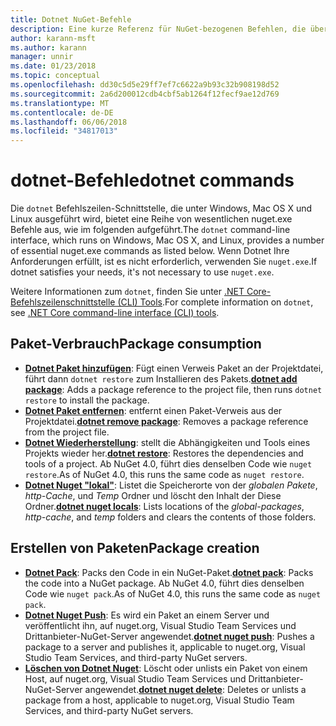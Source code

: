 ```yaml
---
title: Dotnet NuGet-Befehle
description: Eine kurze Referenz für NuGet-bezogenen Befehlen, die über die Befehlszeilenschnittstelle Dotnet.
author: karann-msft
ms.author: karann
manager: unnir
ms.date: 01/23/2018
ms.topic: conceptual
ms.openlocfilehash: dd30c5d5e29ff7ef7c6622a9b93c32b908198d52
ms.sourcegitcommit: 2a6d200012cdb4cbf5ab1264f12fecf9ae12d769
ms.translationtype: MT
ms.contentlocale: de-DE
ms.lasthandoff: 06/06/2018
ms.locfileid: "34817013"
---
```

# <a name="dotnet-commands"></a><span data-ttu-id="07a3c-103">dotnet-Befehle</span><span class="sxs-lookup"><span data-stu-id="07a3c-103">dotnet commands</span></span>

<span data-ttu-id="07a3c-104">Die `dotnet` Befehlszeilen-Schnittstelle, die unter Windows, Mac OS X und Linux ausgeführt wird, bietet eine Reihe von wesentlichen nuget.exe Befehle aus, wie im folgenden aufgeführt.</span><span class="sxs-lookup"><span data-stu-id="07a3c-104">The `dotnet` command-line interface, which runs on Windows, Mac OS X, and Linux, provides a number of essential nuget.exe commands as listed below.</span></span> <span data-ttu-id="07a3c-105">Wenn Dotnet Ihre Anforderungen erfüllt, ist es nicht erforderlich, verwenden Sie `nuget.exe`.</span><span class="sxs-lookup"><span data-stu-id="07a3c-105">If dotnet satisfies your needs, it's not necessary to use `nuget.exe`.</span></span>

<span data-ttu-id="07a3c-106">Weitere Informationen zum `dotnet`, finden Sie unter [.NET Core-Befehlszeilenschnittstelle (CLI) Tools](/dotnet/core/tools/?tabs=netcore2x).</span><span class="sxs-lookup"><span data-stu-id="07a3c-106">For complete information on `dotnet`, see [.NET Core command-line interface (CLI) tools](/dotnet/core/tools/?tabs=netcore2x).</span></span>

## <a name="package-consumption"></a><span data-ttu-id="07a3c-107">Paket-Verbrauch</span><span class="sxs-lookup"><span data-stu-id="07a3c-107">Package consumption</span></span>

- <span data-ttu-id="07a3c-108">[**Dotnet Paket hinzufügen**](/dotnet/core/tools/dotnet-add-package): Fügt einen Verweis Paket an der Projektdatei, führt dann `dotnet restore` zum Installieren des Pakets.</span><span class="sxs-lookup"><span data-stu-id="07a3c-108">[**dotnet add package**](/dotnet/core/tools/dotnet-add-package): Adds a package reference to the project file, then runs `dotnet restore` to install the package.</span></span>
- <span data-ttu-id="07a3c-109">[**Dotnet Paket entfernen**](/dotnet/core/tools/dotnet-remove-package): entfernt einen Paket-Verweis aus der Projektdatei.</span><span class="sxs-lookup"><span data-stu-id="07a3c-109">[**dotnet remove package**](/dotnet/core/tools/dotnet-remove-package): Removes a package reference from the project file.</span></span>
- <span data-ttu-id="07a3c-110">[**Dotnet Wiederherstellung**](/dotnet/core/tools/dotnet-restore?tabs=netcore2x): stellt die Abhängigkeiten und Tools eines Projekts wieder her.</span><span class="sxs-lookup"><span data-stu-id="07a3c-110">[**dotnet restore**](/dotnet/core/tools/dotnet-restore?tabs=netcore2x): Restores the dependencies and tools of a project.</span></span> <span data-ttu-id="07a3c-111">Ab NuGet 4.0, führt dies denselben Code wie `nuget restore`.</span><span class="sxs-lookup"><span data-stu-id="07a3c-111">As of NuGet 4.0, this runs the same code as `nuget restore`.</span></span>
- <span data-ttu-id="07a3c-112">[**Dotnet Nuget "lokal"**](/dotnet/core/tools/dotnet-nuget-locals): Listet die Speicherorte von der *globalen Pakete*, *http-Cache*, und *Temp* Ordner und löscht den Inhalt der Diese Ordner.</span><span class="sxs-lookup"><span data-stu-id="07a3c-112">[**dotnet nuget locals**](/dotnet/core/tools/dotnet-nuget-locals): Lists locations of the *global-packages*, *http-cache*, and *temp* folders and clears the contents of those folders.</span></span>

## <a name="package-creation"></a><span data-ttu-id="07a3c-113">Erstellen von Paketen</span><span class="sxs-lookup"><span data-stu-id="07a3c-113">Package creation</span></span>

- <span data-ttu-id="07a3c-114">[**Dotnet Pack**](/dotnet/core/tools/dotnet-pack?tabs=netcore2x): Packs den Code in ein NuGet-Paket.</span><span class="sxs-lookup"><span data-stu-id="07a3c-114">[**dotnet pack**](/dotnet/core/tools/dotnet-pack?tabs=netcore2x): Packs the code into a NuGet package.</span></span> <span data-ttu-id="07a3c-115">Ab NuGet 4.0, führt dies denselben Code wie `nuget pack`.</span><span class="sxs-lookup"><span data-stu-id="07a3c-115">As of NuGet 4.0, this runs the same code as `nuget pack`.</span></span>
- <span data-ttu-id="07a3c-116">[**Dotnet Nuget Push**](/dotnet/core/tools/dotnet-nuget-push): Es wird ein Paket an einem Server und veröffentlicht ihn, auf nuget.org, Visual Studio Team Services und Drittanbieter-NuGet-Server angewendet.</span><span class="sxs-lookup"><span data-stu-id="07a3c-116">[**dotnet nuget push**](/dotnet/core/tools/dotnet-nuget-push): Pushes a package to a server and publishes it, applicable to nuget.org, Visual Studio Team Services, and third-party NuGet servers.</span></span>
- <span data-ttu-id="07a3c-117">[**Löschen von Dotnet Nuget**](/dotnet/core/tools/dotnet-nuget-delete): Löscht oder unlists ein Paket von einem Host, auf nuget.org, Visual Studio Team Services und Drittanbieter-NuGet-Server angewendet.</span><span class="sxs-lookup"><span data-stu-id="07a3c-117">[**dotnet nuget delete**](/dotnet/core/tools/dotnet-nuget-delete): Deletes or unlists a package from a host, applicable to nuget.org, Visual Studio Team Services, and third-party NuGet servers.</span></span>
